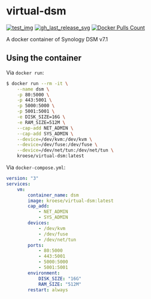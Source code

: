 virtual-dsm
=============

[![test_img]][test_url]
[![gh_last_release_svg]][gh_last_release_url]
[![Docker Pulls Count]][dsm-docker-hub]

[test_img]: https://github.com/kroese/virtual-dsm/actions/workflows/test.yaml/badge.svg
[test_url]: https://github.com/kroese/virtual-dsm/actions

[gh_last_release_svg]: https://img.shields.io/docker/v/kroese/virtual-dsm?arch=amd64&sort=date
[gh_last_release_url]: https://hub.docker.com/r/kroese/virtual-dsm

[Docker Pulls Count]: https://img.shields.io/docker/pulls/kroese/virtual-dsm.svg?style=flat
[dsm-docker-hub]: https://hub.docker.com/r/kroese/virtual-dsm

A docker container of Synology DSM v7.1 

## Using the container

Via `docker run`:

```bash
$ docker run --rm -it \
    --name dsm \
    -p 80:5000 \
    -p 443:5001 \
    -p 5000:5000 \
    -p 5001:5001 \
    -e DISK_SIZE=16G \
    -e RAM_SIZE=512M \
    --cap-add NET_ADMIN \
    --cap-add SYS_ADMIN \
    --device=/dev/kvm:/dev/kvm \
    --device=/dev/fuse:/dev/fuse \
    --device=/dev/net/tun:/dev/net/tun \    
    kroese/virtual-dsm:latest
```

Via `docker-compose.yml`:

```yaml
version: "3"
services:
    vm:
        container_name: dsm
        image: kroese/virtual-dsm:latest
        cap_add:
            - NET_ADMIN
            - SYS_ADMIN
        devices:
            - /dev/kvm
            - /dev/fuse
            - /dev/net/tun
        ports:
            - 80:5000
            - 443:5001
            - 5000:5000
            - 5001:5001
        environment:
            DISK_SIZE: "16G"
            RAM_SIZE: "512M"
        restart: always
```


